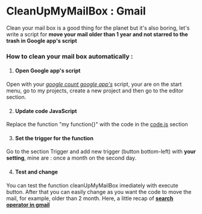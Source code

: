# CleanUpMyMailBox : Gmail

Clean your mail box is a good thing for the planet but it's also boring, let's write a script for **move your mail older than 1 year and not starred to the trash in Google app's script**

### How to clean your mail box automatically :
1. #### Open Google app's script
Open with your [*google count google app's*](https://script.google.com/home/start) script, your are on the start menu, go to my projects, create a new project and then go to the editor section.

2. #### Update code JavaScript
Replace the function "my function{}" with the code in the [code.js](https://github.com/tongtongStudioa/CleanUpMyMailBox/blob/main/Code.js) section

3. #### Set the trigger for the function
Go to the section Trigger and add new trigger (button bottom-left) with **your setting**, mine are : once a month on the second day.

4. #### Test and change
You can test the function cleanUpMyMailBox imediately with execute button. After that you can easily change as you want the code to move the mail, for example, older than 2 month. 
Here, a little recap of [**search operator in gmail**](https://support.google.com/mail/answer/7190)
